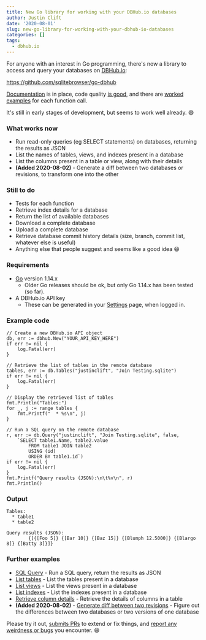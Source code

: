 ```yaml
---
title: New Go library for working with your DBHub.io databases
author: Justin Clift
date: '2020-08-01'
slug: new-go-library-for-working-with-your-dbhub-io-databases
categories: []
tags:
  - dbhub.io
---
```


For anyone with an interest in Go programming, there's now a library to access and query your databases on [DBHub.io](https://dbhub.io):

https://github.com/sqlitebrowser/go-dbhub

[Documentation](https://pkg.go.dev/github.com/sqlitebrowser/go-dbhub) is in place, code quality [is good](https://goreportcard.com/report/github.com/sqlitebrowser/go-dbhub), and there are [worked examples](#further-examples) for each function call.

It's still in early stages of development, but seems to work well already. :smile:

### What works now

* Run read-only queries (eg SELECT statements) on databases, returning the results as JSON
* List the names of tables, views, and indexes present in a database
* List the columns present in a table or view, along with their details
* **(Added 2020-08-02)** - Generate a diff between two databases or revisions, to transform one into the other

### Still to do

* Tests for each function
* Retrieve index details for a database
* Return the list of available databases
* Download a complete database
* Upload a complete database
* Retrieve database commit history details (size, branch, commit list, whatever else is useful)
* Anything else that people suggest and seems like a good idea :smile:

### Requirements

* [Go](https://golang.org/dl/) version 1.14.x
  * Older Go releases should be ok, but only Go 1.14.x has been tested (so far).
* A DBHub.io API key
  * These can be generated in your [Settings](https://dbhub.io/pref) page, when logged in.

### Example code

```
// Create a new DBHub.io API object
db, err := dbhub.New("YOUR_API_KEY_HERE")
if err != nil {
    log.Fatal(err)
}

// Retrieve the list of tables in the remote database
tables, err := db.Tables("justinclift", "Join Testing.sqlite")
if err != nil {
    log.Fatal(err)
}

// Display the retrieved list of tables
fmt.Println("Tables:")
for _, j := range tables {
    fmt.Printf("  * %s\n", j)
}

// Run a SQL query on the remote database
r, err := db.Query("justinclift", "Join Testing.sqlite", false,
    `SELECT table1.Name, table2.value
        FROM table1 JOIN table2
        USING (id)
        ORDER BY table1.id`)
if err != nil {
    log.Fatal(err)
}
fmt.Printf("Query results (JSON):\n\t%v\n", r)
fmt.Println()
```

### Output

```
Tables:
  * table1
  * table2

Query results (JSON):
        {[{[Foo 5]} {[Bar 10]} {[Baz 15]} {[Blumph 12.5000]} {[Blargo 8]} {[Batty 3]}]}
```

### Further examples

* [SQL Query](https://github.com/sqlitebrowser/go-dbhub/blob/master/examples/sql_query/main.go) - Run a SQL query, return the results as JSON
* [List tables](https://github.com/sqlitebrowser/go-dbhub/blob/master/examples/list_tables/main.go) - List the tables present in a database
* [List views](https://github.com/sqlitebrowser/go-dbhub/blob/master/examples/list_views/main.go) - List the views present in a database
* [List indexes](https://github.com/sqlitebrowser/go-dbhub/blob/master/examples/list_indexes/main.go) - List the indexes present in a database
* [Retrieve column details](https://github.com/sqlitebrowser/go-dbhub/blob/master/examples/column_details/main.go) - Retrieve the details of columns in a table
* **(Added 2020-08-02)** - [Generate diff between two revisions](https://github.com/sqlitebrowser/go-dbhub/blob/master/examples/diff_commits/main.go) - Figure out the differences between two databases or two versions of one database
  
Please try it out, [submits PRs](https://github.com/sqlitebrowser/go-dbhub/pulls) to extend or fix things, and [report any weirdness or bugs](https://github.com/sqlitebrowser/go-dbhub/issues) you encounter. :smile: